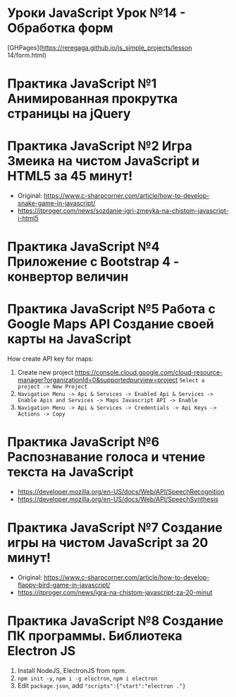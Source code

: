 # Уроки JavaScript  Урок №14 - Обработка форм
[GHPages](https://reregaga.github.io/js_simple_projects/lesson 14/form.html)

# Практика JavaScript №1 Анимированная прокрутка страницы на jQuery

# Практика JavaScript №2 Игра Змеика на чистом JavaScript и HTML5 за 45 минут!
- Original: https://www.c-sharpcorner.com/article/how-to-develop-snake-game-in-javascript/
- https://itproger.com/news/sozdanie-igri-zmeyka-na-chistom-javascript-i-html5

# Практика JavaScript №4 Приложение с Bootstrap 4 - конвертор величин

# Практика JavaScript №5 Работа с Google Maps API  Создание своей карты на JavaScript
How create API key for maps:
1. Create new project https://console.cloud.google.com/cloud-resource-manager?organizationId=0&supportedpurview=project `Select a project -> New Project`
2. `Navigation Menu -> Api & Services -> Enabled Api & Services -> Enable Apis and Services -> Maps Javascript API -> Enable`
3. `Navigation Menu -> Api & Services -> Credentials -> Api Keys -> Actions -> Copy`

# Практика JavaScript №6 Распознавание голоса и чтение текста на JavaScript
- https://developer.mozilla.org/en-US/docs/Web/API/SpeechRecognition
- https://developer.mozilla.org/en-US/docs/Web/API/SpeechSynthesis

# Практика JavaScript №7 Создание игры на чистом JavaScript за 20 минут!
- Original: https://www.c-sharpcorner.com/article/how-to-develop-flappy-bird-game-in-javascript/
- https://itproger.com/news/igra-na-chistom-javascript-za-20-minut

# Практика JavaScript №8 Создание ПК программы. Библиотека Electron JS
1. Install NodeJS, ElectronJS from npm.
2. `npm init -y`, `npm i -g electron`, `npm i electron`
3. Edit `package.json`, add `"scripts":{"start":"electron ."}`
